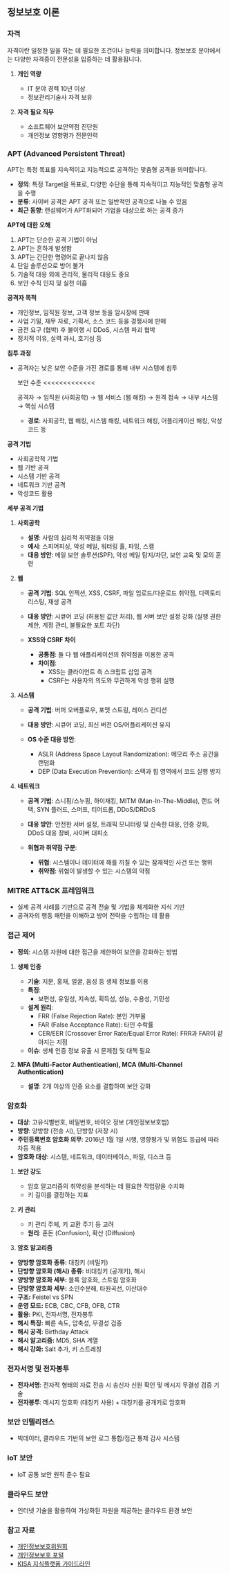 ## 정보보호 이론

### 자격
자격이란 일정한 일을 하는 데 필요한 조건이나 능력을 의미합니다. 정보보호 분야에서는 다양한 자격증이 전문성을 입증하는 데 활용됩니다.

1.  **개인 역량**

    *   IT 분야 경력 10년 이상
    *   정보관리기술사 자격 보유

2.  **자격 필요 직무**

    *   소프트웨어 보안약점 진단원
    *   개인정보 영향평가 전문인력

### APT (Advanced Persistent Threat)

APT는 특정 목표를 지속적이고 지능적으로 공격하는 맞춤형 공격을 의미합니다.

*   **정의**: 특정 Target을 목표로, 다양한 수단을 통해 지속적이고 지능적인 맞춤형 공격을 수행
*   **분류**: 사이버 공격은 APT 공격 또는 일반적인 공격으로 나눌 수 있음
*   **최근 동향**: 랜섬웨어가 APT화되어 기업을 대상으로 하는 공격 증가

**APT에 대한 오해**

1.  APT는 단순한 공격 기법이 아님
2.  APT는 흔하게 발생함
3.  APT는 간단한 명령어로 끝나지 않음
4.  단일 솔루션으로 방어 불가
5.  기술적 대응 외에 관리적, 물리적 대응도 중요
6.  보안 수칙 인지 및 실천 미흡

**공격자 목적**

*   개인정보, 임직원 정보, 고객 정보 등을 암시장에 판매
*   사업 기밀, 재무 자료, 기획서, 소스 코드 등을 경쟁사에 판매
*   금전 요구 (협박) 후 불이행 시 DDoS, 시스템 파괴 협박
*   정치적 이유, 실력 과시, 호기심 등

**침투 과정**

*   공격자는 낮은 보안 수준을 가진 경로를 통해 내부 시스템에 침투

    보안 수준 <<<<<<<<<<<<<

    공격자 → 임직원 (사회공학) → 웹 서비스 (웹 해킹) → 원격 접속 → 내부 시스템 → 핵심 시스템

    *   **경로**: 사회공학, 웹 해킹, 시스템 해킹, 네트워크 해킹, 어플리케이션 해킹, 악성코드 등

**공격 기법**

*   사회공학적 기법
*   웹 기반 공격
*   시스템 기반 공격
*   네트워크 기반 공격
*   악성코드 활용

**세부 공격 기법**

1.  **사회공학**

    *   **설명**: 사람의 심리적 취약점을 이용
    *   **예시**: 스피어피싱, 악성 메일, 워터링 홀, 파밍, 스캠
    *   **대응 방안**: 메일 보안 솔루션(SPF), 악성 메일 탐지/차단, 보안 교육 및 모의 훈련

2.  **웹**

    *   **공격 기법**: SQL 인젝션, XSS, CSRF, 파일 업로드/다운로드 취약점, 디렉토리 리스팅, 재생 공격
    *   **대응 방안**: 시큐어 코딩 (허용된 값만 처리), 웹 서버 보안 설정 강화 (실행 권한 제한, 계정 관리, 불필요한 포트 차단)

    *   **XSS와 CSRF 차이**
        *   **공통점**: 둘 다 웹 애플리케이션의 취약점을 이용한 공격
        *   **차이점**:
            *   XSS는 클라이언트 측 스크립트 삽입 공격
            *   CSRF는 사용자의 의도와 무관하게 악성 행위 실행

3.  **시스템**

    *   **공격 기법**: 버퍼 오버플로우, 포맷 스트링, 레이스 컨디션
    *   **대응 방안**: 시큐어 코딩, 최신 버전 OS/어플리케이션 유지

    *   **OS 수준 대응 방안**:
        *   ASLR (Address Space Layout Randomization): 메모리 주소 공간을 랜덤화
        *   DEP (Data Execution Prevention): 스택과 힙 영역에서 코드 실행 방지

4.  **네트워크**

    *   **공격 기법**: 스니핑/스누핑, 하이재킹, MITM (Man-In-The-Middle), 랜드 어택, SYN 플러드, 스머프, 티어드롭, DDoS/DRDoS
    *   **대응 방안**: 안전한 서버 설정, 트래픽 모니터링 및 신속한 대응, 인증 강화, DDoS 대응 장비, 사이버 대피소

    *   **위협과 취약점 구분**:
        *   **위협**: 시스템이나 데이터에 해를 끼칠 수 있는 잠재적인 사건 또는 행위
        *   **취약점**: 위협이 발생할 수 있는 시스템의 약점

### MITRE ATT&CK 프레임워크

*   실제 공격 사례를 기반으로 공격 전술 및 기법을 체계화한 지식 기반
*   공격자의 행동 패턴을 이해하고 방어 전략을 수립하는 데 활용

### 접근 제어

*   **정의**: 시스템 자원에 대한 접근을 제한하여 보안을 강화하는 방법

1.  **생체 인증**

    *   **기술**: 지문, 홍채, 얼굴, 음성 등 생체 정보를 이용
    *   **특징**:
        *   보편성, 유일성, 지속성, 획득성, 성능, 수용성, 기민성
    *   **설계 원리**:
        *   FRR (False Rejection Rate): 본인 거부율
        *   FAR (False Acceptance Rate): 타인 수락률
        *   CER/EER (Crossover Error Rate/Equal Error Rate): FRR과 FAR이 같아지는 지점
    *   **이슈**: 생체 인증 정보 유출 시 문제점 및 대책 필요

2.  **MFA (Multi-Factor Authentication), MCA (Multi-Channel Authentication)**

    *   **설명**: 2개 이상의 인증 요소를 결합하여 보안 강화

### 암호화

*   **대상**: 고유식별번호, 비밀번호, 바이오 정보 (개인정보보호법)
*   **방향**: 양방향 (전송 시), 단방향 (저장 시)
*   **주민등록번호 암호화 의무**: 2016년 1월 1일 시행, 영향평가 및 위험도 등급에 따라 차등 적용
*   **암호화 대상**: 시스템, 네트워크, 데이터베이스, 파일, 디스크 등

1.  **보안 강도**

    *   암호 알고리즘의 취약성을 분석하는 데 필요한 작업량을 수치화
    *   키 길이를 결정하는 지표

2.  **키 관리**

    *   키 관리 주체, 키 교환 주기 등 고려
    *   **원리**: 혼돈 (Confusion), 확산 (Diffusion)

3.  **암호 알고리즘**

- **양방향 암호화 종류:** 대칭키 (비밀키)
- **단방향 암호화 (해시) 종류:** 비대칭키 (공개키), 해시
- **양방향 암호화 세부:** 블록 암호화, 스트림 암호화
- **단방향 암호화 세부:** 소인수분해, 타원곡선, 이산대수
- **구조:** Feistel vs SPN
- **운영 모드:** ECB, CBC, CFB, OFB, CTR
- **활용:** PKI, 전자서명, 전자봉투
- **해시 특징:** 빠른 속도, 압축성, 무결성 검증
- **해시 공격:** Birthday Attack
- **해시 알고리즘:** MD5, SHA 계열
- **해시 강화:** Salt 추가, 키 스트레칭

### 전자서명 및 전자봉투

*   **전자서명**: 전자적 형태의 자료 전송 시 송신자 신원 확인 및 메시지 무결성 검증 기술
*   **전자봉투**: 메시지 암호화 (대칭키 사용) + 대칭키를 공개키로 암호화

### 보안 인텔리전스

*   빅데이터, 클라우드 기반의 보안 로그 통합/접근 통제 감사 시스템

### IoT 보안

*   IoT 공통 보안 원칙 준수 필요

### 클라우드 보안

*   인터넷 기술을 활용하여 가상화된 자원을 제공하는 클라우드 환경 보안

### 참고 자료

*   [개인정보보호위원회](https://pipc.go.kr)
*   [개인정보보호 포털](https://privacy.go.kr)
*   [KISA 지식플랫폼 가이드라인](https://www.kisa.or.kr/)